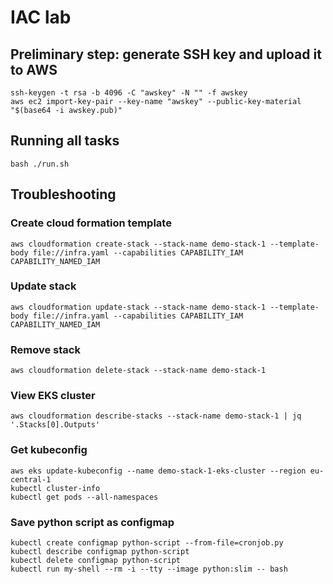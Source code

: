 # IAC lab

## Preliminary step: generate SSH key and upload it to AWS
```
ssh-keygen -t rsa -b 4096 -C "awskey" -N "" -f awskey
aws ec2 import-key-pair --key-name "awskey" --public-key-material "$(base64 -i awskey.pub)"

```

## Running all tasks
```
bash ./run.sh
```

## Troubleshooting

### Create cloud formation template
```
aws cloudformation create-stack --stack-name demo-stack-1 --template-body file://infra.yaml --capabilities CAPABILITY_IAM CAPABILITY_NAMED_IAM
```

### Update stack
```
aws cloudformation update-stack --stack-name demo-stack-1 --template-body file://infra.yaml --capabilities CAPABILITY_IAM CAPABILITY_NAMED_IAM
```

### Remove stack
```
aws cloudformation delete-stack --stack-name demo-stack-1
```

### View EKS cluster
```
aws cloudformation describe-stacks --stack-name demo-stack-1 | jq '.Stacks[0].Outputs'
```

### Get kubeconfig
```
aws eks update-kubeconfig --name demo-stack-1-eks-cluster --region eu-central-1
kubectl cluster-info
kubectl get pods --all-namespaces
```

### Save python script as configmap
```
kubectl create configmap python-script --from-file=cronjob.py
kubectl describe configmap python-script
kubectl delete configmap python-script
kubectl run my-shell --rm -i --tty --image python:slim -- bash
```
